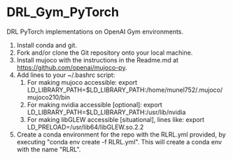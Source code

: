 # DRL_Gym_PyTorch
DRL PyTorch implementations on OpenAI Gym environments.

1. Install conda and git.
2. Fork and/or clone the Git repository onto your local machine.
3. Install mujoco with the instructions in the Readme.md at https://github.com/openai/mujoco-py.
4. Add lines to your ~/.bashrc script:
   1. For making mujoco accessible: export LD_LIBRARY_PATH=$LD_LIBRARY_PATH:/home/munel752/.mujoco/mujoco210/bin 
   2. For making nvidia accessible [optional]: export LD_LIBRARY_PATH=$LD_LIBRARY_PATH:/usr/lib/nvidia
   3. For making libGLEW accessible [situational], lines like: export LD_PRELOAD=/usr/lib64/libGLEW.so.2.2
5. Create a conda environment for the repo with the RLRL.yml provided, by executing "conda env create -f RLRL.yml". This will create a conda env with the name "RLRL".

